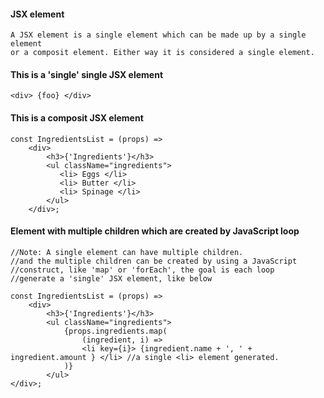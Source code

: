 #### JSX element

    A JSX element is a single element which can be made up by a single element
    or a composit element. Either way it is considered a single element.

#### This is a 'single' single JSX element
    <div> {foo} </div>
    
#### This is a composit JSX element    
    const IngredientsList = (props) =>
        <div>
            <h3>{'Ingredients'}</h3>
            <ul className="ingredients">
               <li> Eggs </li>
               <li> Butter </li>
               <li> Spinage </li>
            </ul>
        </div>;

#### Element with multiple children which are created by JavaScript loop

    //Note: A single element can have multiple children.
    //and the multiple children can be created by using a JavaScript
    //construct, like 'map' or 'forEach', the goal is each loop
    //generate a 'single' JSX element, like below
    
    const IngredientsList = (props) =>
        <div>
            <h3>{'Ingredients'}</h3>
            <ul className="ingredients">
                {props.ingredients.map(
                    (ingredient, i) =>
                    <li key={i}> {ingredient.name + ', ' + ingredient.amount } </li> //a single <li> element generated.
                )}
            </ul>
    </div>;
